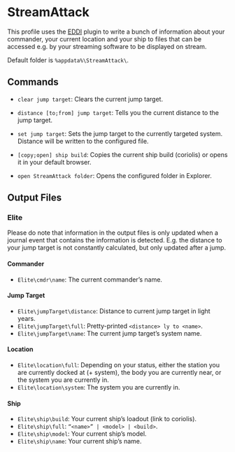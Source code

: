 ﻿# StreamAttack

This profile uses the [EDDI](https://github.com/EDCD/EDDI) plugin to write 
a bunch of information about your commander, your current location and your ship 
to files that can be accessed e.g. by your streaming software to be displayed on 
stream.

Default folder is `%appdata%\StreamAttack\`.

## Commands

* `clear jump target`: Clears the current jump target.
* `distance [to;from] jump target`: Tells you the current distance to the jump
  target.
* `set jump target`: Sets the jump target to the currently targeted system.
  Distance will be written to the configured file.

* `[copy;open] ship build`: Copies the current ship build (coriolis) or opens it 
  in your default browser.
* `open StreamAttack folder`: Opens the configured folder in Explorer.

## Output Files

### Elite

Please do note that information in the output files is only updated when a
journal event that contains the information is detected. E.g. the distance to
your jump target is not constantly calculated, but only updated after a jump.

#### Commander

* `Elite\cmdr\name`: The current commander’s name.

#### Jump Target

* `Elite\jumpTarget\distance`: Distance to current jump target in light years.
* `Elite\jumpTarget\full`: Pretty-printed `<distance> ly to <name>`.
* `Elite\jumpTarget\name`: The current jump target’s system name.

#### Location

* `Elite\location\full`: Depending on your status, either the station you are 
  currently docked at (+ system), the body you are currently near, or the system 
  you are currently in.
* `Elite\location\system`: The system you are currently in.

#### Ship

* `Elite\ship\build`: Your current ship’s loadout (link to coriolis).
* `Elite\ship\full`: `“<name>” | <model> | <build>`.
* `Elite\ship\model`: Your current ship’s model.
* `Elite\ship\name`: Your current ship’s name.
